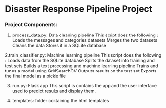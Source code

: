 # Disaster Response Pipeline Project

### Project Components:

1. process_data.py: Data cleaning pipeline
    This script does the following :
        Loads the messages and categories datasets
        Merges the two datasets
        Cleans the data
        Stores it in a SQLite database

2.train_classifier.py: Machine learning pipeline
    This script does the following :
        Loads data from the SQLite database
        Splits the dataset into training and test sets
        Builds a text processing and machine learning pipeline
        Trains and tunes a model using GridSearchCV
        Outputs results on the test set
        Exports the final model as a pickle file
        
3. run.py: Flask app 
    This script is contains the app and the user interface used to predict results and display them.
    
    
4. templates: folder containing the html templates
